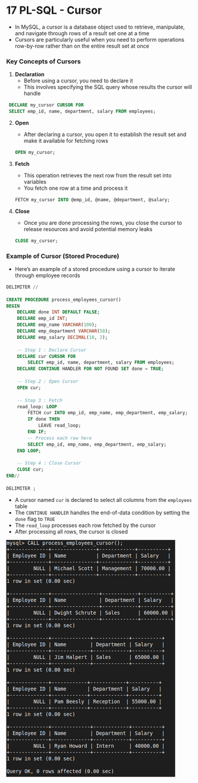 # 17 PL-SQL - Cursor

- In MySQL, a cursor is a database object used to retrieve, manipulate, and navigate through rows of a result set one at a time
- Cursors are particularly useful when you need to perform operations row-by-row rather than on the entire result set at once

### Key Concepts of Cursors
1. **Declaration**
	- Before using a cursor, you need to declare it
	- This involves specifying the SQL query whose results the cursor will handle

  ```sql
   DECLARE my_cursor CURSOR FOR
   SELECT emp_id, name, department, salary FROM employees;
   ```

2. **Open**
	- After declaring a cursor, you open it to establish the result set and make it available for fetching rows

   ```sql
   OPEN my_cursor;
   ```

3. **Fetch**
	- This operation retrieves the next row from the result set into variables
	- You fetch one row at a time and process it

   ```sql
   FETCH my_cursor INTO @emp_id, @name, @department, @salary;
   ```

4. **Close**
	- Once you are done processing the rows, you close the cursor to release resources and avoid potential memory leaks

   ```sql
   CLOSE my_cursor;
   ```
   
### Example of Cursor (Stored Procedure)
- Here’s an example of a stored procedure using a cursor to iterate through employee records

```sql
DELIMITER //

CREATE PROCEDURE process_employees_cursor()
BEGIN
    DECLARE done INT DEFAULT FALSE;
    DECLARE emp_id INT;
    DECLARE emp_name VARCHAR(100);
    DECLARE emp_department VARCHAR(50);
    DECLARE emp_salary DECIMAL(10, 2);

	-- Step 1 : Declare Cursor
    DECLARE cur CURSOR FOR
        SELECT emp_id, name, department, salary FROM employees;
    DECLARE CONTINUE HANDLER FOR NOT FOUND SET done = TRUE;

	-- Step 2 : Open Cursor
    OPEN cur;

	-- Step 3 : Fetch
    read_loop: LOOP
        FETCH cur INTO emp_id, emp_name, emp_department, emp_salary;
        IF done THEN
            LEAVE read_loop;
        END IF;
        -- Process each row here
        SELECT emp_id, emp_name, emp_department, emp_salary;
    END LOOP;

	-- Step 4 : Close Cursor
    CLOSE cur;
END//

DELIMITER ;
```

- A cursor named `cur` is declared to select all columns from the `employees` table
- The `CONTINUE HANDLER` handles the end-of-data condition by setting the `done` flag to `TRUE`
- The `read_loop` processes each row fetched by the cursor
- After processing all rows, the cursor is closed

![cur](images/cur.png)
